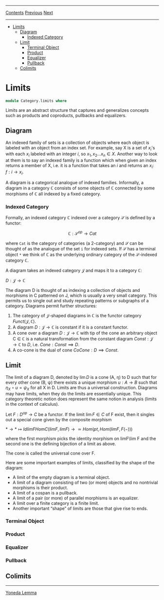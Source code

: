 ****
[Contents](contents.html)
[Previous](Category.yoneda.html)
[Next](Category.adjunctions.html)

<!-- START doctoc generated TOC please keep comment here to allow auto update -->
<!-- DON'T EDIT THIS SECTION, INSTEAD RE-RUN doctoc TO UPDATE -->
****

- [Limits](#limits)
  - [Diagram](#diagram)
    - [Indexed Category](#indexed-category)
  - [Limit](#limit)
    - [Terminal Object](#terminal-object)
    - [Product](#product)
    - [Equalizer](#equalizer)
    - [Pullback](#pullback)
  - [Colimits](#colimits)

<!-- END doctoc generated TOC please keep comment here to allow auto update -->

# Limits

```agda
module Category.limits where
```

Limits are an abstract structure that captures and generalizes concepts such as products and coproducts, pullbacks and equalizers.

## Diagram

An indexed family of sets is a collection of objects where each object is labeled with an object from an index set. For example, say X is a set of $x_i$'s with each $x_i$ labeled with an integer $i$, so $x_1, x_2 ... x_n ∈ X$. Another way to look at them is to say an indexed family is a function which when given an index returns a member of X, i.e. it is a function that takes an $i$ and returns an $x_i$: $f : i → x_i$.

A diagram is a categorical analogue of indexed families. Informally, a diagram in a category ℂ consists of some objects of ℂ connected by some morphisms of ℂ all indexed by a fixed category.

### Indexed Category

Formally, an indexed category ℂ indexed over a category $\mathcal{S}$ is defined by a functor:

$$
ℂ : \mathcal{S}^{op} → Cat
$$

where `Cat` is the category of categories (a 2-category) and $\mathcal{S}$ can be thought of as the analogue of the set `i` for indexed sets. If $\mathcal{S}$ has a terminal object `*` we think of $ℂ$ as the underlying ordinary category of the $\mathcal{S}$-indexed category ℂ.

A diagram takes an indexed category $\mathcal{J}$ and maps it to a category ℂ:

$D : \mathcal{J} → ℂ$

 The diagram D is thought of as indexing a collection of objects and morphisms in C patterned on J, which is usually a very small category. This permits us to single out and study repeating patterns or subgraphs of a category. Diagrams permit further structures:

 1. The category of $\mathcal{J}$-shaped diagrams in ℂ is the functor category $Funct(\mathcal{J},ℂ)$.
 2. A diagram $D : \mathcal{J} → ℂ$ is constant if it is a constant functor.
 3. A cone over a diagram $D : \mathcal{J} → ℂ$ with tip of the cone an arbitrary object C ∈ ℂ is a natural transformation from the constant diagram $Const : \mathcal{J} → ℂ$ to $D$, i.e. $Cone : Const ⟹ D$.
 4. A co-cone is the dual of cone $CoCone : D ⟹ Const$.

## Limit

The limit of a diagram D, denoted by $\lim D$ is a cone (A, η) to D such that for every other cone (B, ψ) there exists a unique morphism $u : A → B$ such that $η_X ∘ u = ψ_X$ for all X in D. Limits are thus a universal construction. Diagrams may have limits, when they do the limits are essentially unique. This category theoretic notion does represent the same notion in analysis (limits in the context of calculus).

Let $F : D^{op} \to C$ be a functor. If the limit $\lim F \in C$ of F exist, then it singles out a special cone given by the composite morphism

$*→*↦Id limFHom C(limF,limF)→≃Hom(pt,Hom(limF,F(−)))$

where the first morphism picks the identity morphism on limF\lim F and the second one is the defining bijection of a limit as above.

The cone is called the universal cone over F.

Here are some important examples of limits, classified by the shape of the diagram:

- A limit of the empty diagram is a terminal object.
- A limit of a diagram consisting of two (or more) objects and no nontrivial morphisms is their product.
- A limit of a cospan is a pullback.
- A limit of a pair (or more) of parallel morphisms is an equalizer.
- A limit over a finite category is a finite limit.
- Another important “shape” of limits are those that give rise to ends.


### Terminal Object

### Product

### Equalizer

### Pullback

## Colimits

---

[Yoneda Lemma](./Category.adjunctions.html)

